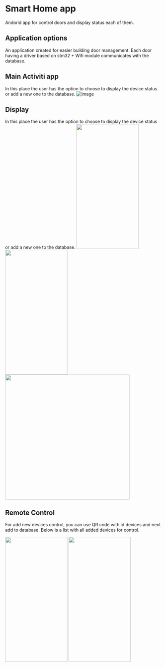 # Smart Home app

Andorid app for control doors and display status each of them.

## Application options

An application created for easier building door management. 
Each door having a driver based on stm32 + Wifi module communicates with the database.



## Main Activiti app 
In this place the user has the option to choose to display the device status or add a new one to the database.
![image](https://user-images.githubusercontent.com/34142069/58507166-64a09f80-8191-11e9-85c0-41ba071936ed.png)

## Display 
In this place the user has the option to choose to display the device status or add a new one to the database.
<span>
<img src="https://user-images.githubusercontent.com/34142069/75783507-f5c82680-5d60-11ea-9bd0-c1ce6289552b.png" width="200" height="400"/>
<img src="https://user-images.githubusercontent.com/34142069/75783571-13958b80-5d61-11ea-93d5-51e88ef5a177.png" width="200" height="400"/>
<img src="https://user-images.githubusercontent.com/34142069/75785904-bef40f80-5d64-11ea-91ec-dc23a9b34c8f.png" width="400" height="400"/>
 </span>


## Remote Control 
For add new devices control, you can use QR code with id devices and next add to database.
Below is a list with all added devices for control.

<span>
<img src="https://user-images.githubusercontent.com/34142069/75784454-7f2c2880-5d62-11ea-835b-98f1301040a0.png" width="200" height="400"/>
<img src="https://user-images.githubusercontent.com/34142069/75784810-0c6f7d00-5d63-11ea-8a94-f8ff3c71961b.png" width="200" height="400"/>
 </span>


